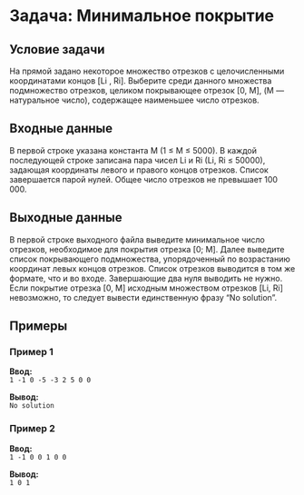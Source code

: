 # Задача: Минимальное покрытие

## Условие задачи
На прямой задано некоторое множество отрезков с целочисленными координатами концов [Li , Ri]. Выберите среди данного множества подмножество отрезков, целиком покрывающее отрезок [0, M], (M — натуральное число), содержащее наименьшее число отрезков.

## Входные данные
В первой строке указана константа M (1 ≤ M ≤ 5000). В каждой последующей строке записана пара чисел Li и Ri (Li, Ri ≤ 50000), задающая координаты левого и правого концов отрезков. Список завершается парой нулей. Общее число отрезков не превышает 100 000.

## Выходные данные
В первой строке выходного файла выведите минимальное число отрезков, необходимое для покрытия отрезка [0; M]. Далее выведите список покрывающего подмножества, упорядоченный по возрастанию координат левых концов отрезков. Список отрезков выводится в том же формате, что и во входe. Завершающие два нуля выводить не нужно. Если покрытие отрезка [0, M] исходным множеством отрезков [Li, Ri] невозможно, то следует вывести единственную фразу “No solution”.

## Примеры
### Пример 1
**Ввод:**  
`1
-1 0
-5 -3
2 5
0 0`  

**Вывод:**  
`No solution`  

### Пример 2
**Ввод:**  
`1
-1 0
0 1
0 0`  

**Вывод:**  
`1
0 1`
